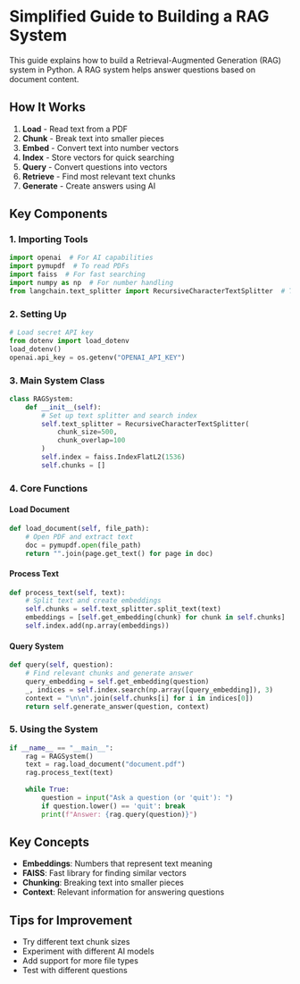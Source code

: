 # Simplified Guide to Building a RAG System

This guide explains how to build a Retrieval-Augmented Generation (RAG) system in Python. A RAG system helps answer questions based on document content.

## How It Works
1. **Load** - Read text from a PDF
2. **Chunk** - Break text into smaller pieces
3. **Embed** - Convert text into number vectors
4. **Index** - Store vectors for quick searching
5. **Query** - Convert questions into vectors
6. **Retrieve** - Find most relevant text chunks
7. **Generate** - Create answers using AI

## Key Components

### 1. Importing Tools
```python
import openai  # For AI capabilities
import pymupdf  # To read PDFs
import faiss  # For fast searching
import numpy as np  # For number handling
from langchain.text_splitter import RecursiveCharacterTextSplitter  # To split text
```

### 2. Setting Up
```python
# Load secret API key
from dotenv import load_dotenv
load_dotenv()
openai.api_key = os.getenv("OPENAI_API_KEY")
```

### 3. Main System Class
```python
class RAGSystem:
    def __init__(self):
        # Set up text splitter and search index
        self.text_splitter = RecursiveCharacterTextSplitter(
            chunk_size=500,
            chunk_overlap=100
        )
        self.index = faiss.IndexFlatL2(1536)
        self.chunks = []
```

### 4. Core Functions

#### Load Document
```python
def load_document(self, file_path):
    # Open PDF and extract text
    doc = pymupdf.open(file_path)
    return "".join(page.get_text() for page in doc)
```

#### Process Text
```python
def process_text(self, text):
    # Split text and create embeddings
    self.chunks = self.text_splitter.split_text(text)
    embeddings = [self.get_embedding(chunk) for chunk in self.chunks]
    self.index.add(np.array(embeddings))
```

#### Query System
```python
def query(self, question):
    # Find relevant chunks and generate answer
    query_embedding = self.get_embedding(question)
    _, indices = self.index.search(np.array([query_embedding]), 3)
    context = "\n\n".join(self.chunks[i] for i in indices[0])
    return self.generate_answer(question, context)
```

### 5. Using the System
```python
if __name__ == "__main__":
    rag = RAGSystem()
    text = rag.load_document("document.pdf")
    rag.process_text(text)
    
    while True:
        question = input("Ask a question (or 'quit'): ")
        if question.lower() == 'quit': break
        print(f"Answer: {rag.query(question)}")
```

## Key Concepts

- **Embeddings**: Numbers that represent text meaning
- **FAISS**: Fast library for finding similar vectors
- **Chunking**: Breaking text into smaller pieces
- **Context**: Relevant information for answering questions

## Tips for Improvement
- Try different text chunk sizes
- Experiment with different AI models
- Add support for more file types
- Test with different questions

